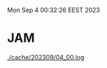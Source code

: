 Mon Sep  4 00:32:26 EEST 2023
# JAM
<a href='./cache/202309/04_00.log'>./cache/202309/04_00.log</a>
